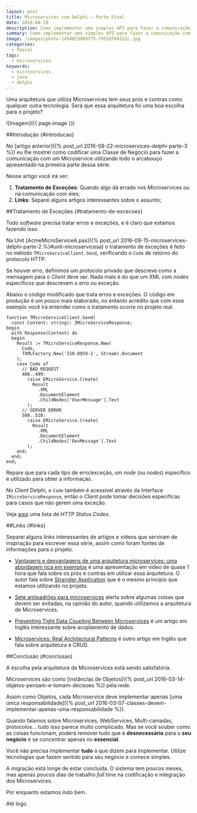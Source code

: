 ```yaml
---
layout: post
title: Microservices com Delphi — Parte Final
date: 2016-08-29
description: Como implementar uma simples API para fazer a comunicação com Microservices em Java.
summary: Como implementar uma simples API para fazer a comunicação com Microservices em Java.
image: /images/photo-1454023989775-79520f04322c.jpg
categories: 
  - Pascal
tags:
  - microservices
keywords:
  - microservices
  - java
  - delphi
--- 
```


Uma arquitetura que utiliza Microservices tem seus prós e contras como qualquer outra tecnologia. Será que essa arquitetura foi uma boa escolha para o projeto?

<!--more-->

![Imagem]({{ page.image }})

##Introdução {#introducao}

No [artigo anterior]({% post_url 2016-08-22-microservices-delphi-parte-3 %}) eu lhe mostrei como codificar uma Classe de Negócio para fazer a comunicação com um Microservice utilizando todo o arcabouço apresentado na primeira parte dessa série.

Nesse artigo você irá ver:

  1. **Tratamento de Exceções**: Quando algo dá errado nos Microservices ou na comunicação com eles;
  2. **Links**: Separei alguns artigos interessantes sobre o assunto;

##Tratamento de Exceções {#tratamento-de-excecoes}

Todo *software* precisa tratar erros e exceções, e é claro que estamos fazendo isso.

Na Unit [AcmeMicroServiceA.pas]({% post_url 2016-08-15-microservices-delphi-parte-2 %}#unit-microservicesa) o tratamento de exceções é feito no método `TMicroServiceClient.Send`, verificando o `Code` de retorno do protocolo HTTP.

Se houver erro, definimos um protocolo privado que descreve como a mensagem para o *Client* deve ser. Nada mais é do que um XML com *nodes* específicos que descrevem o erro ou exceção.

Abaixo o código modificado que trata erros e exceções. O código em produção é um pouco mais elaborado, no entanto acredito que com esse exemplo você irá entender como o tratamento ocorre no projeto real.

    function TMicroServiceClient.Send(
      const Content: string): IMicroServiceResponse;
    begin
      with Response(Content) do
      begin
        Result := TMicroServiceResponse.New(
          Code,
          TXMLFactory.New('ISO-8859-1', Stream).Document
        );
        case Code of
          // BAD REQUEST
          400..499:
            raise EMicroService.Create(
              Result
                .XML
                .DocumentElement
                .ChildNodes['UserMessage'].Text
            );
          // SERVER ERROR
          500..510:
            raise EMicroService.Create(
              Result
                .XML
                .DocumentElement
                .ChildNodes['DevMessage'].Text
            );
        end;
      end;
    end;

Repare que para cada tipo de erro/exceção, um *node* (ou *nodes*) específico é utilizado para obter a informação.

No *Client* Delphi, o `Code` também é acessível através da Interface `IMicroServiceResponse`, então o *Client* pode tomar decisões específicas para casos que não gerem uma exceção.

Veja [aqui](http://www.restapitutorial.com/httpstatuscodes.html) uma lista de *HTTP Status Codes*.

##Links {#links}

Separei alguns links interessantes de artigos e vídeos que serviram de inspiração para escrever essa série, assim como foram fontes de informações para o projeto.

* [Vantagens e desvantagens de uma arquitetura microservices: uma abordagem rica em exemplos](https://www.infoq.com/br/presentations/vantagens-e-desvantagens-de-uma-arquitetura-microservices) é uma apresentação em vídeo de quase 1 hora que fala sobre os prós e contras em utilizar essa arquitetura. O autor fala sobre [Strangler Application](http://www.martinfowler.com/bliki/StranglerApplication.html) que é o mesmo princípio que estamos utilizando no projeto.

* [Sete antipadrões para microservices](https://www.infoq.com/br/articles/seven-uservices-antipatterns) alerta sobre algumas coisas que devem ser evitadas, na opinião do autor, quando utilizamos a arquitetura de Microservices.

* [Preventing Tight Data Coupling Between Microservices](https://medium.com/@mwhitt.w/preventing-tight-data-coupling-between-microservices-df30e1e24311#.wl6r7hcfz) é um artigo em Inglês interessante sobre acoplamento de dados.

* [Microservices: Real Architectural Patterns](https://medium.com/@skamille/microservices-real-architectural-patterns-68bd83bbb6cd#.hrsdvq3rj) é outro artigo em Inglês que fala sobre arquitetura e CRUD.

##Conclusão {#conclusao}

A escolha pela arquitetura de Microservices está sendo satisfatória.

Microservices são como [instâncias de Objetos]({% post_url 2016-03-14-objetos-pensam-e-tomam-decisoes %}) pela rede.

Assim como Objetos, cada Microservice deve implementar apenas [uma única responsabilidade]({% post_url 2016-03-07-classes-devem-implementar-apenas-uma-responsabilidade %}).

Quando falamos sobre Microservices, WebServices, Multi-camadas, protocolos... tudo isso parece muito complicado. Mas se você souber como as coisas funcionam, poderá remover tudo que é **desnecessário** para o **seu negócio** e se concentrar apenas no **essencial**.

Você não precisa implementar **tudo** o que dizem para implementar. Utilize tecnologias que fazem sentido para seu negócio e comece simples.

A migração está longe de estar concluída. O sistema tem poucos meses, mas apenas poucos dias de trabalho *full time* na codificação e integração dos Microservices.

Por enquanto estamos indo bem.

Até logo.
